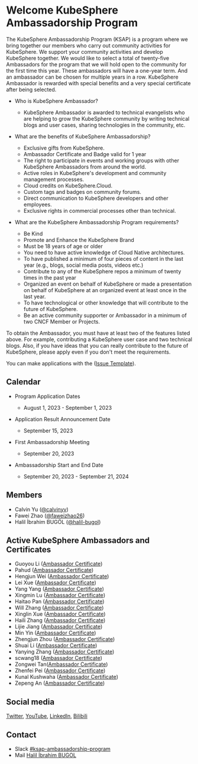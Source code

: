 # Welcome KubeSphere Ambassadorship Program
The KubeSphere Ambassadorship Program (KSAP) is a program where we bring together our members who carry out community activities for KubeSphere. 
We support your community activities and develop KubeSphere together. We would like to select a total of twenty-five Ambassadors for the program that we will hold open to the community for the first time this year. These ambassadors will have a one-year term. And an ambassador can be chosen for multiple years in a row. KubeSphere Ambassador is rewarded with special benefits and a very special certificate after being selected.

- Who is KubeSphere Ambassador?
  - KubeSphere Ambassador is awarded to technical evangelists who are helping to grow the KubeSphere community by writing technical blogs and user cases, sharing technologies in the community, etc.

- What are the benefits of KubeSphere Ambassadorship?
  - Exclusive gifts from KubeSphere.
  - Ambassador Certificate and Badge valid for 1 year
  - The right to participate in events and working groups with other KubeSphere Ambassadors from around the world.
  - Active roles in KubeSphere's development and community management processes.
  - Cloud credits on KubeSphere.Cloud.
  - Custom tags and badges on community forums.
  - Direct communication to KubeSphere developers and other employees.
  - Exclusive rights in commercial processes other than technical.

- What are the KubeSphere Ambassadorship Program requirements?
  - Be Kind
  - Promote and Enhance the KubeSphere Brand
  - Must be 18 years of age or older
  - You need to have active knowledge of Cloud Native architectures.
  - To have published a minimum of four pieces of content in the last year (e.g., blogs, social media posts, videos etc.)
  - Contribute to any of the KubeSphere repos a minimum of twenty times in the past year
  - Organized an event on behalf of KubeSphere or made a presentation on behalf of KubeSphere at an organized event at least once in the last year.
  - To have technological or other knowledge that will contribute to the future of KubeSphere.
  - Be an active community supporter or Ambassador in a minimum of two CNCF Member or Projects.

To obtain the Ambassador, you must have at least two of the features listed above. For example, contributing a KubeSphere user case and two technical blogs. Also, if you have ideas that you can really contribute to the future of KubeSphere, please apply even if you don't meet the requirements.

You can make applications with the ([Issue Template](https://github.com/kubesphere/community/issues/new/choose)).

## Calendar

- Program Application Dates
  - August 1, 2023 - September 1, 2023

- Application Result Announcement Date
  - September 15, 2023

- First Ambassadorship Meeting
  - September 20, 2023

- Ambassadorship Start and End Date
  - September 20, 2023 - September 21, 2024

## Members

- Calvin Yu ([@calvinyv](https://github.com/calvinyv/))
- Fawei Zhao ([@faweizhao26](https://github.com/faweizhao26/))
- Halil İbrahim BUGÖL ([@halil-bugol](https://github.com/halil-bugol/))

## Active KubeSphere Ambassadors and Certificates

- Guoyou Li	([Ambassador Certificate](https://kubesphere-community.pek3b.qingstor.com/images/certificates/ambassador-liguoyou.png))
- Pahud ([Ambassador Certificate](https://kubesphere-community.pek3b.qingstor.com/images/certificates/ambassador-pahud.png))
- Hengjun Wei ([Ambassador Certificate](https://kubesphere-community.pek3b.qingstor.com/images/certificates/ambassador-weihengjun.png))
- Lei Xue ([Ambassador Certificate](https://kubesphere-community.pek3b.qingstor.com/images/certificates/ambassador-xuelei.png))
- Yang Yang ([Ambassador Certificate](https://kubesphere-community.pek3b.qingstor.com/images/certificates/ambassador-yangyang.png))
- Xingmin Lu ([Ambassador Certificate](https://kubesphere-community.pek3b.qingstor.com/images/certificates/ambassador-luxingmin.png))
- Haitao Pan ([Ambassador Certificate](https://kubesphere-community.pek3b.qingstor.com/images/certificates/ambassador-panhaitao.png))
- Will Zhang ([Ambassador Certificate](https://kubesphere-community.pek3b.qingstor.com/images/certificates/ambassador-willzhang.png))
- Xinglin Xue ([Ambassador Certificate](https://kubesphere-community.pek3b.qingstor.com/images/certificates/ambassador-xuexinglin.png))
- Haili Zhang ([Ambassador Certificate](https://kubesphere-community.pek3b.qingstor.com/images/certificates/ambassador-zhanghaili.png))
- Lijie Jiang ([Ambassador Certificate](https://kubesphere-community.pek3b.qingstor.com/images/ambassador-jianglijie.png))
- Min Yin ([Ambassador Certificate](https://kubesphere-community.pek3b.qingstor.com/images/ambassador-yinmin.png))
- Zhengjun Zhou ([Ambassador Certificate](https://kubesphere-community.pek3b.qingstor.com/images/ambassador-zhouzhengjun.png))
- Shuai Li ([Ambassador Certificate](https://kubesphere-community.pek3b.qingstor.com/images/ambassador-lishuai.png))
- Yanying Zhang ([Ambassador Certificate](https://kubesphere-community.pek3b.qingstor.com/images/ambassador-zhangyanying.png))
- scwang18 ([Ambassador Certificate](https://kubesphere-community.pek3b.qingstor.com/images/ambassador-scwang18.png))
- Zongwei Tan([Ambassador Certificate](https://kubesphere-community.pek3b.qingstor.com/images/ambassador-tanzongwei.png))
- Zhenfei Pei ([Ambassador Certificate](https://kubesphere-community.pek3b.qingstor.com/images/ambassador-peizhenfei.png))
- Kunal Kushwaha ([Ambassador Certificate](https://kubesphere-community.pek3b.qingstor.com/images/ambassador-kunal-kushwaha.png))
- Zepeng An ([Ambassador Certificate](https://kubesphere-community.pek3b.qingstor.com/images/ambassador-anzepeng.png))

## Social media

[Twitter](https://twitter.com/KubeSphere), 
[YouTube](https://www.youtube.com/channel/UCyTdUQUYjf7XLjxECx63Hpw),
[LinkedIn](https://www.linkedin.com/company/kubesphere/), 
[Bilibili](https://space.bilibili.com/438908638/)

## Contact

- Slack [#ksap-ambassadorship-program](https://kubesphere.slack.com/messages/ksap-ambassadorship-program)
- Mail [Halil İbrahim BUGOL](mailto:halil.bugol@kubesphere.io) 

